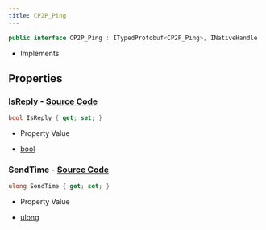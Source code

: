 ```yaml
---
title: CP2P_Ping
---
```


```csharp
public interface CP2P_Ping : ITypedProtobuf<CP2P_Ping>, INativeHandle
```

- Implements

## Properties

### **IsReply** - [Source Code](https://github.com/swiftly-solution/swiftlys2/blob/main/managed/src/SwiftlyS2.Generated/Protobufs/Interfaces/CP2P_Ping.cs#L16)

```csharp
bool IsReply { get; set; }
```

- Property Value

- [bool](https://learn.microsoft.com/dotnet/api/system.boolean)

### **SendTime** - [Source Code](https://github.com/swiftly-solution/swiftlys2/blob/main/managed/src/SwiftlyS2.Generated/Protobufs/Interfaces/CP2P_Ping.cs#L13)

```csharp
ulong SendTime { get; set; }
```

- Property Value

- [ulong](https://learn.microsoft.com/dotnet/api/system.uint64)

